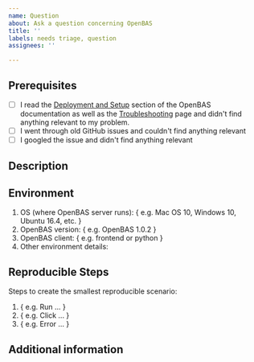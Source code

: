 ```yaml
---
name: Question
about: Ask a question concerning OpenBAS
title: ''
labels: needs triage, question
assignees: ''

---
```


## Prerequisites

- [ ] I read the [Deployment and Setup](https://docs.openex.io/latest/deployment/overview) section of the OpenBAS documentation as well as the [Troubleshooting](https://docs.openex.io/latest/deployment/troubleshooting) page and didn't find anything relevant to my problem.
- [ ] I went through old GitHub issues and couldn't find anything relevant
- [ ] I googled the issue and didn't find anything relevant

## Description

<!-- Please provide a clear and concise description of your question. -->

## Environment

1. OS (where OpenBAS server runs): { e.g. Mac OS 10, Windows 10, Ubuntu 16.4, etc. }
2. OpenBAS version: { e.g. OpenBAS 1.0.2 }
3. OpenBAS client: { e.g. frontend or python }
4. Other environment details:

## Reproducible Steps

Steps to create the smallest reproducible scenario:
1. { e.g. Run ... }
2. { e.g. Click ... }
3. { e.g. Error ... }

## Additional information

<!-- Any additional information, including logs or screenshots if you have any. -->
